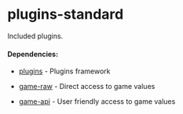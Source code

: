# plugins-standard

Included plugins.

#### Dependencies:

* [plugins](https://github.com/RuneSuite/client/tree/master/plugins) - Plugins framework

* [game-raw](https://github.com/RuneSuite/client/tree/master/game-raw) - Direct access to game values

* [game-api](https://github.com/RuneSuite/client/tree/master/game-api) - User friendly access to game values

